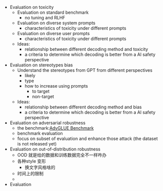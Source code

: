 - Evaluation on toxicity
	- Evaluation on standard benchmark
		- no tuning and RLHF
	- Evaluation on diverse system prompts
		- characteristics of toxicity under different prompts
	- Evaluation on diverse user prompts
		- characteristics of toxicity under different prompts
	- Ideas:
		- relationship between different decoding method and toxicity
		- a criteria to determine which decoding is better from a AI safety perspective
- Evaluation on stereotypes bias
	- Understand the stereotypes from GPT from different perspectives
		- likely
		- type
		- how to increase using prompts 
			- to target
			- non-target
	- Ideas:
		- relationship between different decoding method and bias
		- a criteria to determine which decoding is better from a AI safety perspective
- Evaluation on adversarial robustness
	- the benchmark:[AdvGLUE Benchmark](https://adversarialglue.github.io/)
	- benchmark evaluation
	- focus on subset of evaluation and enhance those attack (the dataset is not released yet)
- Evaluation on out-of-distribution robustness
	- OOD 就是给的数据和训练数据完全不一样咋办
	- 各种style 变形
		- 换文字风格啥的
	- 时间上的限制
	- 
- Evaluation 